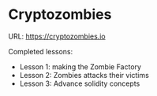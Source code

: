 # Cryptozombies

URL: https://cryptozombies.io

Completed lessons:
* Lesson 1: making the Zombie Factory
* Lesson 2: Zombies attacks their victims
* Lesson 3: Advance solidity concepts

